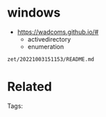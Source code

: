# windows
- https://wadcoms.github.io/# 
  - activedirectory
  - enumeration

` zet/20221003151153/README.md `

# Related


Tags:

    
